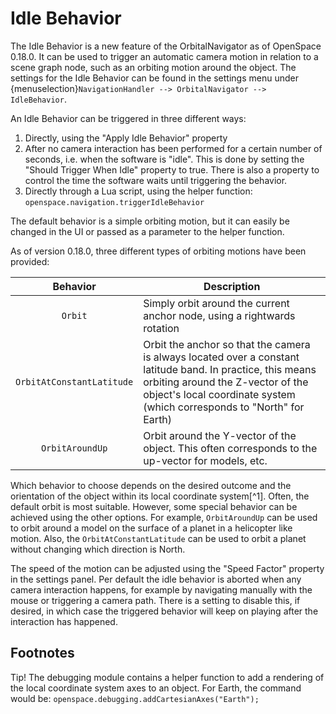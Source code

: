 # Idle Behavior
The Idle Behavior is a new feature of the OrbitalNavigator as of OpenSpace 0.18.0. It can be used to trigger an automatic camera motion in relation to a scene graph node, such as an orbiting motion around the object.
The settings for the Idle Behavior can be found in the settings menu under {menuselection}`NavigationHandler --> OrbitalNavigator --> IdleBehavior`.

An Idle Behavior can be triggered in three different ways:
  1. Directly, using the "Apply Idle Behavior" property
  1. After no camera interaction has been performed for a certain number of seconds, i.e. when the software is "idle". This is done by setting the "Should Trigger When Idle" property to true. There is also a property to control the time the software waits until triggering the behavior.
  1. Directly through a Lua script, using the helper function: `openspace.navigation.triggerIdleBehavior`

The default behavior is a simple orbiting motion, but it can easily be changed in the UI or passed as a parameter to the helper function.

As of version 0.18.0, three different types of orbiting motions have been provided:

| Behavior      | Description  |
|:-------------:| ------------ |
| `Orbit` |  Simply orbit around the current anchor node, using a rightwards rotation |
| `OrbitAtConstantLatitude`  |  Orbit the anchor so that the camera is always located over a constant latitude band. In practice, this means orbiting around the Z-vector of the object's local coordinate system (which corresponds to "North" for Earth)  |
| `OrbitAroundUp`  |  Orbit around the Y-vector of the object. This often corresponds to the up-vector for models, etc. |

Which behavior to choose depends on the desired outcome and the orientation of the object within its local coordinate system[^1]. Often, the default orbit is most suitable. However, some special behavior can be achieved using the other options. For example, `OrbitAroundUp` can be used to orbit around a model on the surface of a planet in a helicopter like motion. Also, the `OrbitAtConstantLatitude` can be used to orbit a planet without changing which direction is North.

The speed of the motion can be adjusted using the "Speed Factor" property in the settings panel. Per default the idle behavior is aborted when any camera interaction happens, for example by navigating manually with the mouse or triggering a camera path. There is a setting to disable this, if desired, in which case the triggered behavior will keep on playing after the interaction has happened.


## Footnotes
Tip! The debugging module contains a helper function to add a rendering of the local coordinate system axes to an object. For Earth, the command would be: `openspace.debugging.addCartesianAxes("Earth");`
